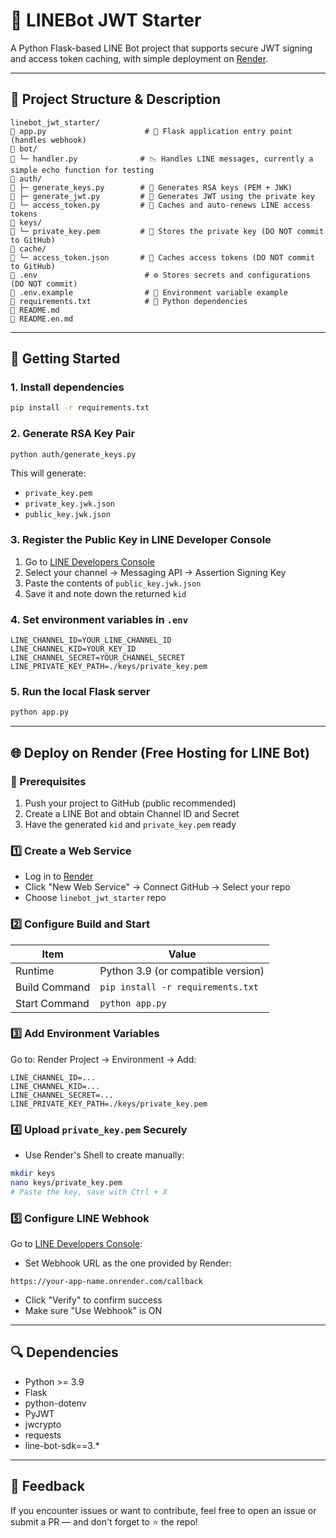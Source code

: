 # 🤖 LINEBot JWT Starter

A Python Flask-based LINE Bot project that supports secure JWT signing and access token caching, with simple deployment on [Render](https://render.com).

---

## 📁 Project Structure & Description

```plaintext
linebot_jwt_starter/
🔼 app.py                      # 🔁 Flask application entry point (handles webhook)
🔼 bot/
🔼 └─ handler.py              # 📉 Handles LINE messages, currently a simple echo function for testing
🔼 auth/
🔼 ├─ generate_keys.py        # 🔐 Generates RSA keys (PEM + JWK)
🔼 ├─ generate_jwt.py         # 🔐 Generates JWT using the private key
🔼 └─ access_token.py         # 🔑 Caches and auto-renews LINE access tokens
🔼 keys/
🔼 └─ private_key.pem         # 🔐 Stores the private key (DO NOT commit to GitHub)
🔼 cache/
🔼 └─ access_token.json       # 🗾 Caches access tokens (DO NOT commit to GitHub)
🔼 .env                        # ⚙️ Stores secrets and configurations (DO NOT commit)
🔼 .env.example                # 📄 Environment variable example
🔼 requirements.txt            # 📆 Python dependencies
🔼 README.md
🔼 README.en.md
```

---

## 🚀 Getting Started

### 1. Install dependencies

```bash
pip install -r requirements.txt
```

### 2. Generate RSA Key Pair

```bash
python auth/generate_keys.py
```

This will generate:

* `private_key.pem`
* `private_key.jwk.json`
* `public_key.jwk.json`

### 3. Register the Public Key in LINE Developer Console

1. Go to [LINE Developers Console](https://developers.line.biz/console/)
2. Select your channel → Messaging API → Assertion Signing Key
3. Paste the contents of `public_key.jwk.json`
4. Save it and note down the returned `kid`

### 4. Set environment variables in `.env`

```env
LINE_CHANNEL_ID=YOUR_LINE_CHANNEL_ID
LINE_CHANNEL_KID=YOUR_KEY_ID
LINE_CHANNEL_SECRET=YOUR_CHANNEL_SECRET
LINE_PRIVATE_KEY_PATH=./keys/private_key.pem
```

### 5. Run the local Flask server

```bash
python app.py
```

---

## 🌐 Deploy on Render (Free Hosting for LINE Bot)

### 📌 Prerequisites

1. Push your project to GitHub (public recommended)
2. Create a LINE Bot and obtain Channel ID and Secret
3. Have the generated `kid` and `private_key.pem` ready

### 1️⃣ Create a Web Service

* Log in to [Render](https://dashboard.render.com/)
* Click "New Web Service" → Connect GitHub → Select your repo
* Choose `linebot_jwt_starter` repo

### 2️⃣ Configure Build and Start

| Item          | Value                               |
| ------------- | ----------------------------------- |
| Runtime       | Python 3.9 (or compatible version)  |
| Build Command | `pip install -r requirements.txt`   |
| Start Command | `python app.py`                     |

### 3️⃣ Add Environment Variables

Go to: Render Project → Environment → Add:

```
LINE_CHANNEL_ID=...
LINE_CHANNEL_KID=...
LINE_CHANNEL_SECRET=...
LINE_PRIVATE_KEY_PATH=./keys/private_key.pem
```

### 4️⃣ Upload `private_key.pem` Securely

* Use Render's Shell to create manually:

```bash
mkdir keys
nano keys/private_key.pem
# Paste the key, save with Ctrl + X
```

### 5️⃣ Configure LINE Webhook

Go to [LINE Developers Console](https://developers.line.biz/console):

* Set Webhook URL as the one provided by Render:

```
https://your-app-name.onrender.com/callback
```

* Click "Verify" to confirm success
* Make sure "Use Webhook" is ON

---

## 🔍 Dependencies

* Python >= 3.9
* Flask
* python-dotenv
* PyJWT
* jwcrypto
* requests
* line-bot-sdk==3.\*

---

## 🙏 Feedback

If you encounter issues or want to contribute, feel free to open an issue or submit a PR — and don't forget to ⭐ the repo!
